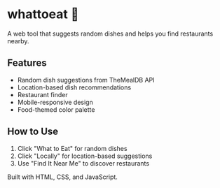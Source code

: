 # whattoeat 🍕

A web tool that suggests random dishes and helps you find restaurants nearby.

## Features
- Random dish suggestions from TheMealDB API
- Location-based dish recommendations
- Restaurant finder
- Mobile-responsive design
- Food-themed color palette

## How to Use
1. Click "What to Eat" for random dishes
2. Click "Locally" for location-based suggestions
3. Use "Find It Near Me" to discover restaurants

Built with HTML, CSS, and JavaScript.
